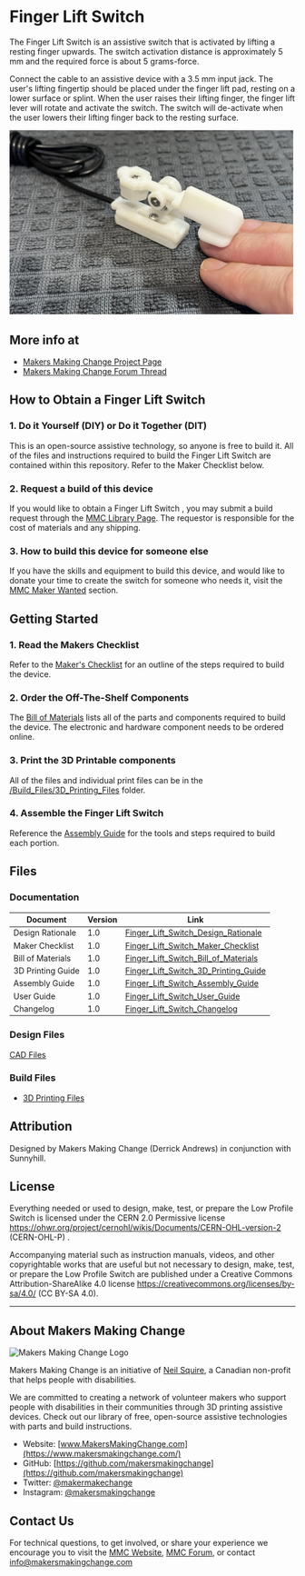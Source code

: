 # Finger Lift Switch 
The Finger Lift Switch is an assistive switch that is activated by lifting a resting finger upwards. The switch activation distance is approximately 5 mm and the required force is about 5 grams-force.

Connect the cable to an assistive device with a 3.5 mm input jack. The user's lifting fingertip should be placed under the finger lift pad, resting on a lower surface or splint.
When the user raises their lifting finger, the finger lift lever will rotate and activate the switch. The switch will de-activate when the user lowers their lifting finger back to the resting surface. 


<img src="Photos/Finger_Lift_Switch.png" width="500" alt="Picture of Finger Lift Switch.">

## More info at
- [Makers Making Change Project Page](https://makersmakingchange.com/project/finger-lift-switch/)
- [Makers Making Change Forum Thread](https://makersmakingchange.com/forum/topic/finger-lift-switch/)


## How to Obtain a Finger Lift Switch
### 1. Do it Yourself (DIY) or Do it Together (DIT)

This is an open-source assistive technology, so anyone is free to build it. All of the files and instructions required to build the Finger Lift Switch are contained within this repository. Refer to the Maker Checklist below.

### 2. Request a build of this device

If you would like to obtain a Finger Lift Switch , you may submit a build request through the [MMC Library Page](https://makersmakingchange.com/project/finger-lift-switch/). The requestor is responsible for the cost of materials and any shipping.

### 3. How to build this device for someone else

If you have the skills and equipment to build this device, and would like to donate your time to create the switch for someone who needs it, visit the [MMC Maker Wanted](https://makersmakingchange.com/maker-wanted/) section.


## Getting Started

### 1. Read the Makers Checklist
Refer to the [Maker's Checklist](/Documentation/Finger_Lift_Switch_Maker_Checklist_v1.0.pdf) for an outline of the steps required to build the device.

### 2. Order the Off-The-Shelf Components

The [Bill of Materials](/Documentation/Finger_Lift_Switch_BOM_v1.0.xlsx) lists all of the parts and components required to build the device. The electronic and hardware component needs to be ordered online.


### 3. Print the 3D Printable components

All of the files and individual print files can be in the [/Build_Files/3D_Printing_Files](/Build_Files/3D_Printing/) folder.

### 4. Assemble the Finger Lift Switch

Reference the [Assembly Guide](/Documentation/Finger_Lift_Switch_Assembly_Guide_v1.0.pdf) for the tools and steps required to build each portion.

## Files
### Documentation
| Document             | Version | Link |
|----------------------|---------|------|
| Design Rationale     | 1.0     | [Finger_Lift_Switch_Design_Rationale](/Documentation/Finger_Lift_Switch_Design_Rationale_v1.0.pdf)     |
| Maker Checklist      | 1.0     | [Finger_Lift_Switch_Maker_Checklist](/Documentation/Finger_Lift_Switch_Maker_Checklist_v1.0.pdf)     |
| Bill of Materials    | 1.0     | [Finger_Lift_Switch_Bill_of_Materials](/Documentation/Finger_Lift_Switch_BOM_v1.0.xlsx)     |
| 3D Printing Guide    | 1.0     | [Finger_Lift_Switch_3D_Printing_Guide](/Documentation/Finger_Lift_Switch_3D_Printing_Guide_v1.0.pdf)     |
| Assembly Guide       | 1.0     | [Finger_Lift_Switch_Assembly_Guide](/Documentation/Finger_Lift_Switch_Assembly_Guide_v1.0.pdf)     |
| User Guide           | 1.0     | [Finger_Lift_Switch_User_Guide](/Documentation/Finger_Lift_Switch_User_Guide_v1.0.pdf)    |
| Changelog            | 1.0     | [Finger_Lift_Switch_Changelog](/Documentation/Finger_Lift_Switch_Changelog_v1.0.pdf)     |

### Design Files
[CAD Files](/Design_Files)

### Build Files
 - [3D Printing Files](/Build_Files/3D_Printing)

## Attribution
Designed by Makers Making Change (Derrick Andrews) in conjunction with Sunnyhill.



## License
Everything needed or used to design, make, test, or prepare the Low Profile Switch is licensed under the CERN 2.0 Permissive license <https://ohwr.org/project/cernohl/wikis/Documents/CERN-OHL-version-2> (CERN-OHL-P) . 

Accompanying material such as instruction manuals, videos, and other copyrightable works that are useful but not necessary to design, make, test, or prepare the Low Profile Switch are published under a Creative Commons Attribution-ShareAlike 4.0 license https://creativecommons.org/licenses/by-sa/4.0/ (CC BY-SA 4.0).

---

## About Makers Making Change
<img src="https://www.makersmakingchange.com/wp-content/uploads/logo/mmc_logo.svg" width="500" alt="Makers Making Change Logo">

Makers Making Change is an initiative of [Neil Squire](https://www.neilsquire.ca/), a Canadian non-profit that helps people with disabilities.

We are committed to creating a network of volunteer makers who support people with disabilities in their communities through 3D printing assistive devices. Check out our library of free, open-source assistive technologies with parts and build instructions.

 - Website: [www.MakersMakingChange.com](https://www.makersmakingchange.com/)
 - GitHub: [https://github.com/makersmakingchange](https://github.com/makersmakingchange)
 - Twitter: [@makermakechange](https://twitter.com/makermakechange)
 - Instagram: [@makersmakingchange](https://www.instagram.com/makersmakingchange)


## Contact Us

For technical questions, to get involved, or share your experience we encourage you to visit the [MMC Website](https://www.makersmakingchange.com/), [MMC Forum](https://makersmakingchange.com/forum), or contact info@makersmakingchange.com
